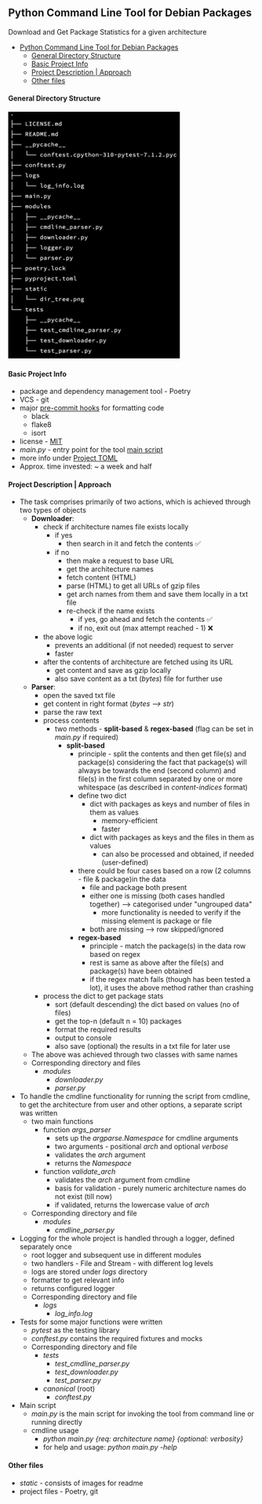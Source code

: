 ## Python Command Line Tool for Debian Packages

Download and Get Package Statistics for a given architecture

<!-- TOC -->

* [Python Command Line Tool for Debian Packages](#python-command-line-tool-for-debian-packages)
    * [General Directory Structure](#general-directory-structure)
    * [Basic Project Info](#basic-project-info)
    * [Project Description | Approach](#project-description--approach)
    * [Other files](#other-files)

<!-- TOC -->

#### General Directory Structure

<img src="canonical/static/dir_tree.png" width="350" alt="project directory structure"/>

#### Basic Project Info

- package and dependency management tool - Poetry
- VCS - git
- major [pre-commit hooks](./.pre-commit-config.yaml) for formatting code
    - black
    - flake8
    - isort
- license - [MIT](./LICENSE.md)
- *main.py* - entry point for the tool [main script](canonical/main.py)
- more info under [Project TOML](./pyproject.toml)
- Approx. time invested: ~ a week and half

#### Project Description | Approach

- The task comprises primarily of two actions, which is achieved through two types of objects
    - **Downloader**:
        - check if architecture names file exists locally
            - if yes
                - then search in it and fetch the contents ✅
            - if no
                - then make a request to base URL
                - get the architecture names
                - fetch content (HTML)
                - parse (HTML) to get all URLs of gzip files
                - get arch names from them and save them locally in a txt file
                - re-check if the name exists
                    - if yes, go ahead and fetch the contents ✅
                    - if no, exit out (max attempt reached - 1) ❌
        - the above logic
            - prevents an additional (if not needed) request to server
            - faster
        - after the contents of architecture are fetched using its URL
            - get content and save as gzip locally
            - also save content as a txt (*bytes*) file for further use
    - **Parser**:
        - open the saved txt file
        - get content in right format (*bytes --> str*)
        - parse the raw text
        - process contents
            - two methods - **split-based** & **regex-based** (flag can be set in *main.py* if required)
                - **split-based**
                    - principle - split the contents and then get file(s) and package(s) considering the fact that
                      package(s) will always be towards the end (second column) and file(s) in the first column
                      separated by one or more whitespace (as described in *content-indices* format)
                    - define two dict
                        - dict with packages as keys and number of files in them as values
                            - memory-efficient
                            - faster
                        - dict with packages as keys and the files in them as values
                            - can also be processed and obtained, if needed (user-defined)
                    - there could be four cases based on a row (2 columns - file & package)in the data
                        - file and package both present
                        - either one is missing (both cases handled together) --> categorised under "ungrouped data"
                            - more functionality is needed to verify if the missing element is package or file
                        - both are missing --> row skipped/ignored
                    - **regex-based**
                        - principle - match the package(s) in the data row based on regex
                        - rest is same as above after the file(s) and package(s) have been obtained
                        - if the regex match fails (though has been tested a lot), it uses the above method rather than
                          crashing
        - process the dict to get package stats
            - sort (default descending) the dict based on values (no of files)
            - get the top-n (default n = 10) packages
            - format the required results
            - output to console
            - also save (optional) the results in a txt file for later use
    - The above was achieved through two classes with same names
    - Corresponding directory and files
        - *modules*
            - *downloader.py*
            - *parser.py*
- To handle the cmdline functionality for running the script from cmdline, to get the architecture from user and other
  options, a separate script was written
    - two main functions
        - function *args_parser*
            - sets up the *argparse.Namespace* for cmdline arguments
            - two arguments - positional *arch* and optional *verbose*
            - validates the *arch* argument
            - returns the *Namespace*
        - function *validate_arch*
            - validates the *arch* argument from cmdline
            - basis for validation - purely numeric architecture names do not exist (till now)
            - if validated, returns the lowercase value of *arch*
    - Corresponding directory and file
        - *modules*
            - *cmdline_parser.py*
- Logging for the whole project is handled through a logger, defined separately once
    - root logger and subsequent use in different modules
    - two handlers - File and Stream - with different log levels
    - logs are stored under *logs* directory
    - formatter to get relevant info
    - returns configured logger
    - Corresponding directory and file
        - *logs*
            - *log_info.log*
- Tests for some major functions were written
    - *pytest* as the testing library
    - *conftest.py* contains the required fixtures and mocks
    - Corresponding directory and file
        - *tests*
            - *test_cmdline_parser.py*
            - *test_downloader.py*
            - *test_parser.py*
        - *canonical* (root)
            - *conftest.py*
- Main script
    - *main.py* is the main script for invoking the tool from command line or running directly
    - cmdline usage
        - *python main.py {req: architecture name} {optional: verbosity}*
        - for help and usage: *python main.py -help*

#### Other files

- *static* - consists of images for readme
- project files - Poetry, git
